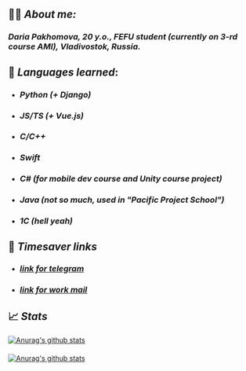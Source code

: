 ## :woman_technologist: _About me:_ 
### _**Daria Pakhomova, 20 y.o., FEFU student (currently on 3-rd course AMI), Vladivostok, Russia.**_
## 	:memo: _Languages learned_:

- ### _Python (+ Django)_
- ### _JS/TS (+ Vue.js)_
- ### _C/C++_
- ### _Swift_
- ### _C# (for mobile dev course and Unity course project)_
- ### _Java (not so much, used in "Pacific Project School")_
- ### _1C (hell yeah)_

## :link: _Timesaver links_
- ###  [*link for telegram*](https://t.me/mrrlanie)
- ###  [*link for work mail*](mailto:mrr.wrk@gmail.com)

## :chart_with_upwards_trend: _Stats_
#### 
[![Anurag's github stats](https://github-readme-stats.vercel.app/api?username=mrrlanie&show_icons=true&theme=synthwave)](https://github.com/anuraghazra/github-readme-stats)
#### 
[![Anurag's github stats](https://github-readme-stats.vercel.app/api/top-langs/?username=mrrlanie&show_icons=true&theme=synthwave&layout=compact)](https://github.com/anuraghazra/github-readme-stats)

<!-- 
ty Semen (aka @princepepper) for idea! 
mwah <3
-->
